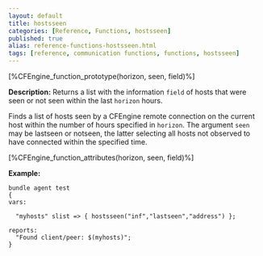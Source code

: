 ```yaml
---
layout: default
title: hostsseen
categories: [Reference, Functions, hostsseen]
published: true
alias: reference-functions-hostsseen.html
tags: [reference, communication functions, functions, hostsseen]
---
```


[%CFEngine_function_prototype(horizon, seen, field)%]

**Description:** Returns a list with the information `field` of hosts that were seen or not seen within the last `horizon` hours.

Finds a list of hosts seen by a CFEngine remote connection on the current host 
within the number of hours specified in `horizon`. The argument `seen` may be 
lastseen or notseen, the latter selecting all hosts not observed to have 
connected within the specified time.

[%CFEngine_function_attributes(horizon, seen, field)%]

**Example:**

```cf3
bundle agent test
{
vars:

  "myhosts" slist => { hostsseen("inf","lastseen","address") };

reports:
  "Found client/peer: $(myhosts)";
}
```
